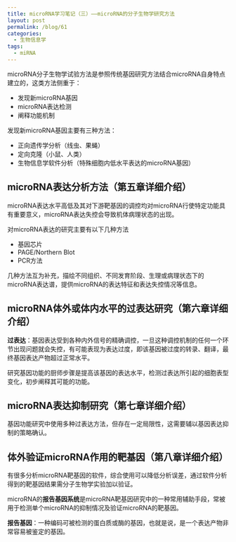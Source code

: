 ```yaml
---
title: microRNA学习笔记（三）——microRNA的分子生物学研究方法
layout: post
permalink: /blog/61
categories:
  - 生物信息学
tags:
  - miRNA
---
```

<div id="wmd-preview-section-13829" class="wmd-preview-section preview-content">
  <p>
    microRNA分子生物学试验方法是参照传统基因研究方法结合microRNA自身特点建立的，这类方法侧重于：
  </p>
  
  <ul>
    <li>
      发现新microRNA基因
    </li>
    <li>
      microRNA表达检测
    </li>
    <li>
      阐释功能机制
    </li>
  </ul>
  
  <p>
    发现新microRNA基因主要有三种方法：
  </p>
  
  <ul>
    <li>
      正向遗传学分析（线虫、果蝇）
    </li>
    <li>
      定向克隆（小鼠、人类）
    </li>
    <li>
      生物信息学软件分析（特殊细胞内低水平表达的microRNA基因）
    </li>
  </ul>
</div>

<div id="wmd-preview-section-24279" class="wmd-preview-section preview-content">
  <h2 id="microrna表达分析方法">
    microRNA表达分析方法（第五章详细介绍）
  </h2>
  
  <p>
    microRNA表达水平高低及其对下游靶基因的调控均对microRNA行使特定功能具有重要意义，microRNA表达失控会导致机体病理状态的出现。
  </p>
  
  <p>
    对microRNA表达的研究主要有以下几种方法
  </p>
  
  <ul>
    <li>
      基因芯片
    </li>
    <li>
      PAGE/Northern Blot
    </li>
    <li>
      PCR方法
    </li>
  </ul>
  
  <p>
    几种方法互为补充，描绘不同组织、不同发育阶段、生理或病理状态下的microRNA表达谱，提供microRNA的表达特征和表达失控情况等信息。
  </p>
</div>

<div id="wmd-preview-section-28228" class="wmd-preview-section preview-content">
  <h2 id="microrna体外或体内水平的过表达研究">
    microRNA体外或体内水平的过表达研究（第六章详细介绍）
  </h2>
  
  <p>
    <strong>过表达</strong>：基因表达受到各种内外信号的精确调控，一旦这种调控机制的任何一个环节出现问题就会失控，有可能表现为表达过度，即该基因被过度的转录、翻译，最终基因表达产物超过正常水平。
  </p>
  
  <p>
    研究基因功能的厨师步骤是提高该基因的表达水平，检测过表达所引起的细胞表型变化，初步阐释其可能的功能。
  </p>
</div>

<div id="wmd-preview-section-31365" class="wmd-preview-section preview-content">
  <h2>
    microRNA表达抑制研究（第七章详细介绍）
  </h2>
  
  <p>
    基因功能研究中使用多种过表达方法，但存在一定局限性，这需要辅以基因表达抑制的策略确认。
  </p>
</div>

<div id="wmd-preview-section-39094" class="wmd-preview-section preview-content">
  <h2>
    体外验证microRNA作用的靶基因（第八章详细介绍）
  </h2>
  
  <p>
    有很多分析microRNA靶基因的软件，综合使用可以降低分析误差，通过软件分析得到的靶基因结果需分子生物学实验加以验证。
  </p>
  
  <p>
    microRNA的<strong>报告基因系统</strong>是microRNA靶基因研究中的一种常用辅助手段，常被用于检测单个microRNA的抑制情况及验证microRNA的靶基因。
  </p>
  
  <p>
    <strong>报告基因</strong>：一种编码可被检测的蛋白质或酶的基因，也就是说，是一个表达产物非常容易被鉴定的基因。
  </p>
</div>